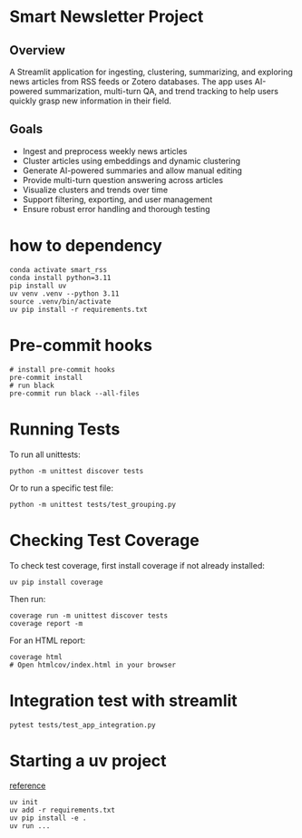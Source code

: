# Smart Newsletter Project

## Overview

A Streamlit application for ingesting, clustering, summarizing, and exploring news articles from RSS feeds or Zotero databases. The app uses AI-powered summarization, multi-turn QA, and trend tracking to help users quickly grasp new information in their field.

## Goals
- Ingest and preprocess weekly news articles
- Cluster articles using embeddings and dynamic clustering
- Generate AI-powered summaries and allow manual editing
- Provide multi-turn question answering across articles
- Visualize clusters and trends over time
- Support filtering, exporting, and user management
- Ensure robust error handling and thorough testing

# how to dependency
```
conda activate smart_rss 
conda install python=3.11
pip install uv
uv venv .venv --python 3.11
source .venv/bin/activate
uv pip install -r requirements.txt
```

# Pre-commit hooks
```
# install pre-commit hooks
pre-commit install
# run black
pre-commit run black --all-files
```

# Running Tests
To run all unittests:
```
python -m unittest discover tests
```
Or to run a specific test file:
```
python -m unittest tests/test_grouping.py
```

# Checking Test Coverage
To check test coverage, first install coverage if not already installed:
```
uv pip install coverage
```
Then run:
```
coverage run -m unittest discover tests
coverage report -m
```
For an HTML report:
```
coverage html
# Open htmlcov/index.html in your browser
```

# Integration test with streamlit
```
pytest tests/test_app_integration.py
```

# Starting a uv project
[reference](https://docs.astral.sh/uv/guides/projects/)
```
uv init
uv add -r requirements.txt
uv pip install -e .
uv run ...
```
